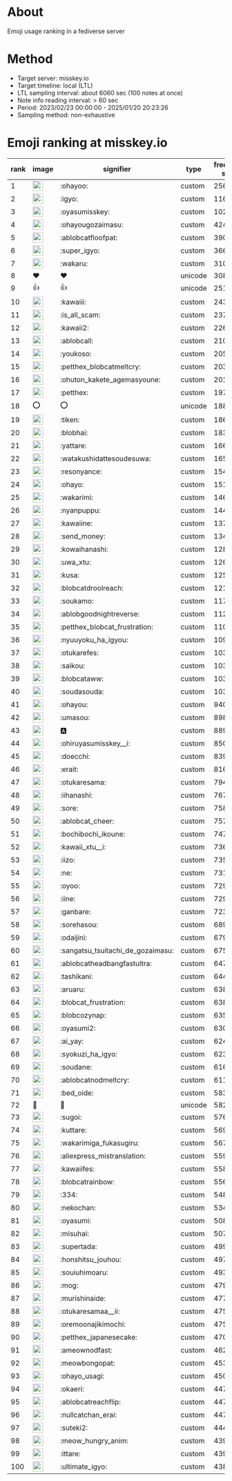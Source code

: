 # About
Emoji usage ranking in a fediverse server

# Method
- Target server: misskey.io
- Target timeline: local (LTL)
- LTL sampling interval: about 6060 sec (100 notes at once)
- Note info reading interval: > 60 sec
- Period: 2023/02/23 00:00:00 - 2025/01/20 20:23:26 
- Sampling method: non-exhaustive

# Emoji ranking at misskey.io

|rank|image|signifier|type|frequency score|
|----|----|----|----|----|
|1|<img height="24" src="https://misskey.io/emoji/ohayoo.webp">|:ohayoo:|custom|256449|
|2|<img height="24" src="https://misskey.io/emoji/igyo.webp">|:igyo:|custom|116621|
|3|<img height="24" src="https://misskey.io/emoji/oyasumisskey.webp">|:oyasumisskey:|custom|102817|
|4|<img height="24" src="https://misskey.io/emoji/ohayougozaimasu.webp">|:ohayougozaimasu:|custom|42425|
|5|<img height="24" src="https://misskey.io/emoji/ablobcatfloofpat.webp">|:ablobcatfloofpat:|custom|39099|
|6|<img height="24" src="https://misskey.io/emoji/super_igyo.webp">|:super_igyo:|custom|36637|
|7|<img height="24" src="https://misskey.io/emoji/wakaru.webp">|:wakaru:|custom|31042|
|8|❤|❤|unicode|30800|
|9|👍|👍|unicode|25185|
|10|<img height="24" src="https://misskey.io/emoji/kawaiii.webp">|:kawaiii:|custom|24359|
|11|<img height="24" src="https://misskey.io/emoji/is_all_scam.webp">|:is_all_scam:|custom|23724|
|12|<img height="24" src="https://misskey.io/emoji/kawaii2.webp">|:kawaii2:|custom|22676|
|13|<img height="24" src="https://misskey.io/emoji/ablobcall.webp">|:ablobcall:|custom|21035|
|14|<img height="24" src="https://misskey.io/emoji/youkoso.webp">|:youkoso:|custom|20526|
|15|<img height="24" src="https://misskey.io/emoji/petthex_blobcatmeltcry.webp">|:petthex_blobcatmeltcry:|custom|20318|
|16|<img height="24" src="https://misskey.io/emoji/ohuton_kakete_agemasyoune.webp">|:ohuton_kakete_agemasyoune:|custom|20136|
|17|<img height="24" src="https://misskey.io/emoji/petthex.webp">|:petthex:|custom|19717|
|18|⭕|⭕|unicode|18825|
|19|<img height="24" src="https://misskey.io/emoji/tiken.webp">|:tiken:|custom|18616|
|20|<img height="24" src="https://misskey.io/emoji/blobhai.webp">|:blobhai:|custom|18388|
|21|<img height="24" src="https://misskey.io/emoji/yattare.webp">|:yattare:|custom|16650|
|22|<img height="24" src="https://misskey.io/emoji/watakushidattesoudesuwa.webp">|:watakushidattesoudesuwa:|custom|16587|
|23|<img height="24" src="https://misskey.io/emoji/resonyance.webp">|:resonyance:|custom|15440|
|24|<img height="24" src="https://misskey.io/emoji/ohayo.webp">|:ohayo:|custom|15140|
|25|<img height="24" src="https://misskey.io/emoji/wakarimi.webp">|:wakarimi:|custom|14659|
|26|<img height="24" src="https://misskey.io/emoji/nyanpuppu.webp">|:nyanpuppu:|custom|14475|
|27|<img height="24" src="https://misskey.io/emoji/kawaiine.webp">|:kawaiine:|custom|13721|
|28|<img height="24" src="https://misskey.io/emoji/send_money.webp">|:send_money:|custom|13414|
|29|<img height="24" src="https://misskey.io/emoji/kowaihanashi.webp">|:kowaihanashi:|custom|12840|
|30|<img height="24" src="https://misskey.io/emoji/uwa_xtu.webp">|:uwa_xtu:|custom|12619|
|31|<img height="24" src="https://misskey.io/emoji/kusa.webp">|:kusa:|custom|12564|
|32|<img height="24" src="https://misskey.io/emoji/blobcatdroolreach.webp">|:blobcatdroolreach:|custom|12180|
|33|<img height="24" src="https://misskey.io/emoji/soukamo.webp">|:soukamo:|custom|11731|
|34|<img height="24" src="https://misskey.io/emoji/ablobgoodnightreverse.webp">|:ablobgoodnightreverse:|custom|11206|
|35|<img height="24" src="https://misskey.io/emoji/petthex_blobcat_frustration.webp">|:petthex_blobcat_frustration:|custom|11054|
|36|<img height="24" src="https://misskey.io/emoji/nyuuyoku_ha_igyou.webp">|:nyuuyoku_ha_igyou:|custom|10931|
|37|<img height="24" src="https://misskey.io/emoji/otukarefes.webp">|:otukarefes:|custom|10362|
|38|<img height="24" src="https://misskey.io/emoji/saikou.webp">|:saikou:|custom|10361|
|39|<img height="24" src="https://misskey.io/emoji/blobcataww.webp">|:blobcataww:|custom|10359|
|40|<img height="24" src="https://misskey.io/emoji/soudasouda.webp">|:soudasouda:|custom|10348|
|41|<img height="24" src="https://misskey.io/emoji/ohayou.webp">|:ohayou:|custom|9400|
|42|<img height="24" src="https://misskey.io/emoji/umasou.webp">|:umasou:|custom|8984|
|43|<img height="24" src="https://misskey.io/emoji/a.webp">|:a:|custom|8895|
|44|<img height="24" src="https://misskey.io/emoji/ohiruyasumisskey__i.webp">|:ohiruyasumisskey__i:|custom|8503|
|45|<img height="24" src="https://misskey.io/emoji/doecchi.webp">|:doecchi:|custom|8390|
|46|<img height="24" src="https://misskey.io/emoji/erait.webp">|:erait:|custom|8164|
|47|<img height="24" src="https://misskey.io/emoji/otukaresama.webp">|:otukaresama:|custom|7947|
|48|<img height="24" src="https://misskey.io/emoji/iihanashi.webp">|:iihanashi:|custom|7672|
|49|<img height="24" src="https://misskey.io/emoji/sore.webp">|:sore:|custom|7582|
|50|<img height="24" src="https://misskey.io/emoji/ablobcat_cheer.webp">|:ablobcat_cheer:|custom|7570|
|51|<img height="24" src="https://misskey.io/emoji/bochibochi_ikoune.webp">|:bochibochi_ikoune:|custom|7477|
|52|<img height="24" src="https://misskey.io/emoji/kawaii_xtu__i.webp">|:kawaii_xtu__i:|custom|7366|
|53|<img height="24" src="https://misskey.io/emoji/iizo.webp">|:iizo:|custom|7351|
|54|<img height="24" src="https://misskey.io/emoji/ne.webp">|:ne:|custom|7319|
|55|<img height="24" src="https://misskey.io/emoji/oyoo.webp">|:oyoo:|custom|7296|
|56|<img height="24" src="https://misskey.io/emoji/iine.webp">|:iine:|custom|7294|
|57|<img height="24" src="https://misskey.io/emoji/ganbare.webp">|:ganbare:|custom|7230|
|58|<img height="24" src="https://misskey.io/emoji/sorehasou.webp">|:sorehasou:|custom|6891|
|59|<img height="24" src="https://misskey.io/emoji/odaijini.webp">|:odaijini:|custom|6795|
|60|<img height="24" src="https://misskey.io/emoji/sangatsu_tsuitachi_de_gozaimasu.webp">|:sangatsu_tsuitachi_de_gozaimasu:|custom|6758|
|61|<img height="24" src="https://misskey.io/emoji/ablobcatheadbangfastultra.webp">|:ablobcatheadbangfastultra:|custom|6473|
|62|<img height="24" src="https://misskey.io/emoji/tashikani.webp">|:tashikani:|custom|6442|
|63|<img height="24" src="https://misskey.io/emoji/aruaru.webp">|:aruaru:|custom|6383|
|64|<img height="24" src="https://misskey.io/emoji/blobcat_frustration.webp">|:blobcat_frustration:|custom|6382|
|65|<img height="24" src="https://misskey.io/emoji/blobcozynap.webp">|:blobcozynap:|custom|6354|
|66|<img height="24" src="https://misskey.io/emoji/oyasumi2.webp">|:oyasumi2:|custom|6301|
|67|<img height="24" src="https://misskey.io/emoji/ai_yay.webp">|:ai_yay:|custom|6242|
|68|<img height="24" src="https://misskey.io/emoji/syokuzi_ha_igyo.webp">|:syokuzi_ha_igyo:|custom|6230|
|69|<img height="24" src="https://misskey.io/emoji/soudane.webp">|:soudane:|custom|6166|
|70|<img height="24" src="https://misskey.io/emoji/ablobcatnodmeltcry.webp">|:ablobcatnodmeltcry:|custom|6116|
|71|<img height="24" src="https://misskey.io/emoji/bed_oide.webp">|:bed_oide:|custom|5833|
|72|🎉|🎉|unicode|5827|
|73|<img height="24" src="https://misskey.io/emoji/sugoi.webp">|:sugoi:|custom|5760|
|74|<img height="24" src="https://misskey.io/emoji/kuttare.webp">|:kuttare:|custom|5696|
|75|<img height="24" src="https://misskey.io/emoji/wakarimiga_fukasugiru.webp">|:wakarimiga_fukasugiru:|custom|5678|
|76|<img height="24" src="https://misskey.io/emoji/aliexpress_mistranslation.webp">|:aliexpress_mistranslation:|custom|5594|
|77|<img height="24" src="https://misskey.io/emoji/kawaiifes.webp">|:kawaiifes:|custom|5588|
|78|<img height="24" src="https://misskey.io/emoji/blobcatrainbow.webp">|:blobcatrainbow:|custom|5564|
|79|<img height="24" src="https://misskey.io/emoji/334.webp">|:334:|custom|5485|
|80|<img height="24" src="https://misskey.io/emoji/nekochan.webp">|:nekochan:|custom|5349|
|81|<img height="24" src="https://misskey.io/emoji/oyasumi.webp">|:oyasumi:|custom|5082|
|82|<img height="24" src="https://misskey.io/emoji/misuhai.webp">|:misuhai:|custom|5073|
|83|<img height="24" src="https://misskey.io/emoji/supertada.webp">|:supertada:|custom|4998|
|84|<img height="24" src="https://misskey.io/emoji/honshitsu_jouhou.webp">|:honshitsu_jouhou:|custom|4976|
|85|<img height="24" src="https://misskey.io/emoji/souiuhimoaru.webp">|:souiuhimoaru:|custom|4937|
|86|<img height="24" src="https://misskey.io/emoji/mog.webp">|:mog:|custom|4798|
|87|<img height="24" src="https://misskey.io/emoji/murishinaide.webp">|:murishinaide:|custom|4771|
|88|<img height="24" src="https://misskey.io/emoji/otukaresamaa__ii.webp">|:otukaresamaa__ii:|custom|4754|
|89|<img height="24" src="https://misskey.io/emoji/oremoonajikimochi.webp">|:oremoonajikimochi:|custom|4750|
|90|<img height="24" src="https://misskey.io/emoji/petthex_japanesecake.webp">|:petthex_japanesecake:|custom|4708|
|91|<img height="24" src="https://misskey.io/emoji/ameownodfast.webp">|:ameownodfast:|custom|4623|
|92|<img height="24" src="https://misskey.io/emoji/meowbongopat.webp">|:meowbongopat:|custom|4532|
|93|<img height="24" src="https://misskey.io/emoji/ohayo_usagi.webp">|:ohayo_usagi:|custom|4508|
|94|<img height="24" src="https://misskey.io/emoji/okaeri.webp">|:okaeri:|custom|4477|
|95|<img height="24" src="https://misskey.io/emoji/ablobcatreachflip.webp">|:ablobcatreachflip:|custom|4475|
|96|<img height="24" src="https://misskey.io/emoji/nullcatchan_erai.webp">|:nullcatchan_erai:|custom|4475|
|97|<img height="24" src="https://misskey.io/emoji/suteki2.webp">|:suteki2:|custom|4446|
|98|<img height="24" src="https://misskey.io/emoji/meow_hungry_anim.webp">|:meow_hungry_anim:|custom|4398|
|99|<img height="24" src="https://misskey.io/emoji/ittare.webp">|:ittare:|custom|4396|
|100|<img height="24" src="https://misskey.io/emoji/ultimate_igyo.webp">|:ultimate_igyo:|custom|4383|
